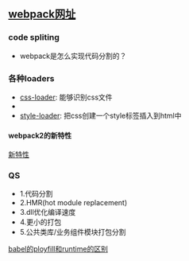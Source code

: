 ## [webpack网址](https://github.com/webpack/webpack)

### code spliting

- webpack是怎么实现代码分割的？

### 各种loaders

- [css-loader](https://www.npmjs.com/package/css-loader): 能够识别css文件
- 
- [style-loader](https://www.npmjs.com/package/style-loader): 把css创建一个style标签插入到html中

#### webpack2的新特性

[新特性](https://mp.weixin.qq.com/s?__biz=MzIyMjE0ODQ0OQ==&mid=402764877&idx=1&sn=aa40a80bb1920a80fc187e8df99c4824)

### QS
- 1.代码分割
- 2.HMR(hot module replacement)
- 3.dll优化编译速度
- 4.更小的打包
- 5.公共类库/业务组件模块打包分割

[babel的ployfill和runtime的区别](https://segmentfault.com/q/1010000005596587?from=singlemessage&isappinstalled=1)